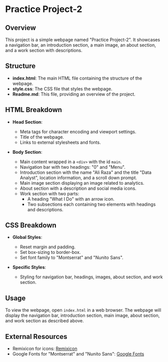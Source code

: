 # Practice Project-2

## Overview
This project is a simple webpage named "Practice Project-2". It showcases a navigation bar, an introduction section, a main image, an about section, and a work section with descriptions.

## Structure
- **index.html**: The main HTML file containing the structure of the webpage.
- **style.css**: The CSS file that styles the webpage.
- **Readme.md**: This file, providing an overview of the project.

## HTML Breakdown
- **Head Section**:
  - Meta tags for character encoding and viewport settings.
  - Title of the webpage.
  - Links to external stylesheets and fonts.

- **Body Section**:
  - Main content wrapped in a `<div>` with the id `main`.
  - Navigation bar with two headings: "0" and "Menu".
  - Introduction section with the name "Ali Raza" and the title "Data Analyst", location information, and a scroll down prompt.
  - Main image section displaying an image related to analytics.
  - About section with a description and social media icons.
  - Work section with two parts:
    - A heading "What I Do" with an arrow icon.
    - Two subsections each containing two elements with headings and descriptions.

## CSS Breakdown
- **Global Styles**:
  - Reset margin and padding.
  - Set box-sizing to border-box.
  - Set font family to "Montserrat" and "Nunito Sans".

- **Specific Styles**:
  - Styling for navigation bar, headings, images, about section, and work section.

## Usage
To view the webpage, open `index.html` in a web browser. The webpage will display the navigation bar, introduction section, main image, about section, and work section as described above.

## External Resources
- Remixicon for icons: [Remixicon](https://cdn.jsdelivr.net/npm/remixicon@4.3.0/fonts/remixicon.css)
- Google Fonts for "Montserrat" and "Nunito Sans": [Google Fonts](https://fonts.googleapis.com/css2?family=Montserrat:ital,wght@0,100..900;1,100..900&family=Nunito+Sans:ital,opsz,wght@0,6..12,200..1000;1,6..12,200..1000&display=swap)


